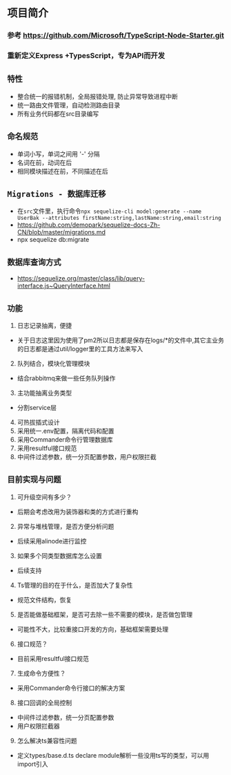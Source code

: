 
# `项目简介`

### 参考 https://github.com/Microsoft/TypeScript-Node-Starter.git
### 重新定义Express +TypesScript，专为API而开发

## `特性`

*  整合统一的报错机制，全局报错处理, 防止异常导致进程中断
*  统一路由文件管理，自动检测路由目录
*  所有业务代码都在src目录编写

## `命名规范`

* 单词小写，单词之间用 '-' 分隔
* 名词在前，动词在后
* 相同模块描述在前，不同描述在后


## `Migrations - 数据库迁移`
* 在`src`文件里，执行命令`npx sequelize-cli model:generate --name UserBak --attributes firstName:string,lastName:string,email:string`
* https://github.com/demopark/sequelize-docs-Zh-CN/blob/master/migrations.md
* npx sequelize db:migrate

## `数据库查询方式`

* https://sequelize.org/master/class/lib/query-interface.js~QueryInterface.html

## `功能`
1. 日志记录抽离，便捷
* 关于日志这里因为使用了pm2所以日志都是保存在logs/*的文件中,其它主业务的日志都是通过util/logger里的工具方法来写入
2. 队列结合，模块化管理模块
* 结合rabbitmq来做一些任务队列操作
3. 主功能抽离业务类型
* 分割service层
4. 可热拔插式设计
5. 采用统一.env配置，隔离代码和配置
6. 采用Commander命令行管理数据库
7. 采用resultful接口规范
8. 中间件过滤参数，统一分页配置参数，用户权限拦截

## `目前实现与问题`
1. 可升级空间有多少？
* 后期会考虑改用为装饰器和类的方式进行重构
2. 异常与堆栈管理，是否方便分析问题
* 后续采用alinode进行监控
3. 如果多个同类型数据库怎么设置
* 后续支持
4. Ts管理的目的在于什么，是否加大了复杂性
* 规范文件结构，恢复
5. 是否能做基础框架，是否可去除一些不需要的模块，是否做包管理
* 可能性不大，比较重接口开发的方向，基础框架需要处理
6. 接口规范？
* 目前采用resultful接口规范
7. 生成命令方便性？
* 采用Commander命令行接口的解决方案
8. 接口回调的全局控制
* 中间件过滤参数，统一分页配置参数
* 用户权限拦截器
9. 怎么解决ts兼容性问题
* 定义types/base.d.ts declare module解析一些没用ts写的类型，可以用import引入


